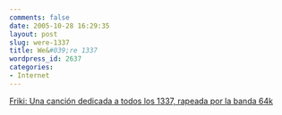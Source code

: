 ```yaml
---
comments: false
date: 2005-10-28 16:29:35
layout: post
slug: were-1337
title: We&#039;re 1337
wordpress_id: 2637
categories:
- Internet
---
```


[Friki: Una canción dedicada a todos los 1337, rapeada por la banda 64k](http://www.loadingreadyrun.com/showmovie.php?x=480&y=360&url=1337.mp4)
